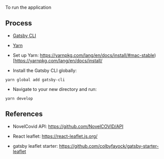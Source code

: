 To run the application

## Process

- [Gatsby CLI](https://www.npmjs.com/package/gatsby-cli)
- [Yarn](https://yarnpkg.com/en/)

- Set up Yarn: https://yarnpkg.com/lang/en/docs/install/#mac-stable)[https://yarnpkg.com/lang/en/docs/install/
- Install the Gatsby CLI globally:

```
yarn global add gatsby-cli
```

- Navigate to your new directory and run:

```
yarn develop
```

## References

- NovelCovid API: https://github.com/NovelCOVID/API

- React leaflet: https://react-leaflet.js.org/

- gatsby leaflet starter: https://github.com/colbyfayock/gatsby-starter-leaflet
